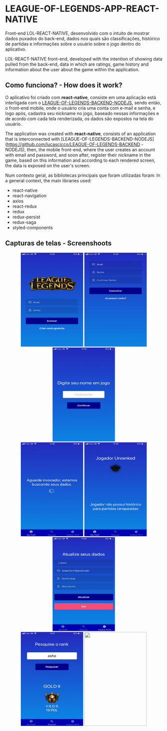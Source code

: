 # LEAGUE-OF-LEGENDS-APP-REACT-NATIVE

Front-end LOL-REACT-NATIVE, desenvolvido com o intuito de mostrar dados puxados do back-end, dados nos quais são classificações, histórico de partidas e informações sobre o usuário sobre o jogo dentro do aplicativo.

LOL-REACT-NATIVE front-end, developed with the intention of showing data pulled from the back-end, data in which are ratings, game history and information about the user about the game within the application.

## Como funciona? - How does it work?

O aplicativo foi criado com **react-native**, consiste em uma aplicação está interligada com  o [LEAGUE-OF-LEGENDS-BACKEND-NODEJS](https://github.com/lucascicco/LEAGUE-OF-LEGENDS-BACKEND-NODEJS), 
sendo então, o front-end mobile, onde o usuário cria uma conta com e-mail e senha, e logo após, cadastra seu nickname no jogo, baseado nessas informações e de acordo com cada tela  renderizada, os dados são
expostos na tela do usuário. 

The application was created with **react-native**, consists of an application that is interconnected with [LEAGUE-OF-LEGENDS-BACKEND-NODEJS](https://github.com/lucascicco/LEAGUE-OF-LEGENDS-BACKEND -NODEJS),
then, the mobile front-end, where the user creates an account with email and password, and soon after, register their nickname in the game, based on this information and according to each rendered screen, the data is
exposed on the user's screen.

Num contexto geral, as bibliotecas principais que foram utilizadas foram:
In a general context, the main libraries used:

- react-native
- react-navigation
- axios
- react-redux
- redux
- redux-persist
- redux-saga
- styled-components

## Capturas de telas - Screenshoots

<p align=center> 
    <span>
        <img src="assets/screenshots/1.jpeg" width=200 height=300/>
        <img src="assets/screenshots/2.jpeg" width=200 height=300/>
        <img src="assets/screenshots/3.jpeg" width=200 height=300/>
    </span>
    <br/>
    <span>
        <img src="assets/screenshots/4.jpeg" width=200 height=300/>
        <img src="assets/screenshots/5.jpeg" width=200 height=300/>
        <img src="assets/screenshots/6.jpeg" width=200 height=300/>
    </span>
    <br/>
    <span>
        <img src="assets/screenshots/7.jpeg" width=200 height=300/>
        <img src="assets/screenshots/8.gif" width=200 height=300/>
    </span>
</p>


